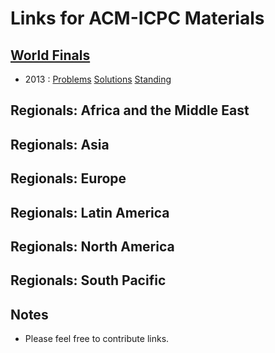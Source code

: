 Links for ACM-ICPC Materials
============================

## [World Finals](http://icpc.baylor.edu/worldfinals/problems)

- 2013 :
  [Problems](http://icpc.baylor.edu/download/worldfinals/problems/icpc2013.pdf)
  [Solutions](http://www.csc.kth.se/~austrin/icpc/finals2013solutions.pdf)
  [Standing](http://icpc2013.ru/competition/live.xml)

## Regionals: Africa and the Middle East

## Regionals: Asia

## Regionals: Europe

## Regionals: Latin America

## Regionals: North America

## Regionals: South Pacific


## Notes

- Please feel free to contribute links.

